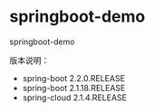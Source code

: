 # springboot-demo
springboot-demo

版本说明：

- spring-boot 2.2.0.RELEASE
- spring-boot 2.1.18.RELEASE
- spring-cloud 2.1.4.RELEASE
